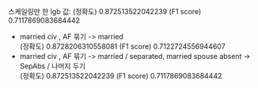 스케일링만 한 lgb 값: (정확도) 0.872513522042239 (F1 score) 0.7117869083684442
<br>
- married civ , AF 묶기 -> married <br>
                     (정확도) 0.8728206310558081 (F1 score) 0.7122724556944607
-  married civ , AF 묶기 -> married / separated, married spouse absent -> SepAbs / 나머지 두기 <br>
                     (정확도) 0.872513522042239 (F1 score) 0.7117869083684442
